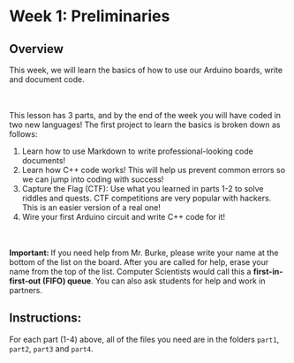 # Week 1: Preliminaries

## Overview
This week, we will learn the basics of how to use our Arduino boards, write and document code. 

<br><br>
This lesson has 3 parts, and by the end of the week you will have coded in two new languages! The first project to learn the basics is broken down as follows:
<ol>
  <li>Learn how to use Markdown to write professional-looking code documents!</li>
  <li>Learn how C++ code works! This will help us prevent common errors so we can jump into coding with success!</li>
  <li>Capture the Flag (CTF): Use what you learned in parts 1-2 to solve riddles and quests. CTF competitions are very popular with hackers. This is an easier version of a real one!</li>
  <li>Wire your first Arduino circuit and write C++ code for it!</li>
</ol>

<br><br><b>Important: </b> If you need help from Mr. Burke, please write your name at the bottom of the list on the board. After you are called for help, erase your name from the top of the list. Computer Scientists would call this a <b>first-in-first-out (FIFO) queue</b>. You can also ask students for help and work in partners.

## Instructions: 
For each part (1-4) above, all of the files you need are in the folders <code>part1</code>, <code>part2</code>, <code>part3</code> and <code>part4</code>. 
